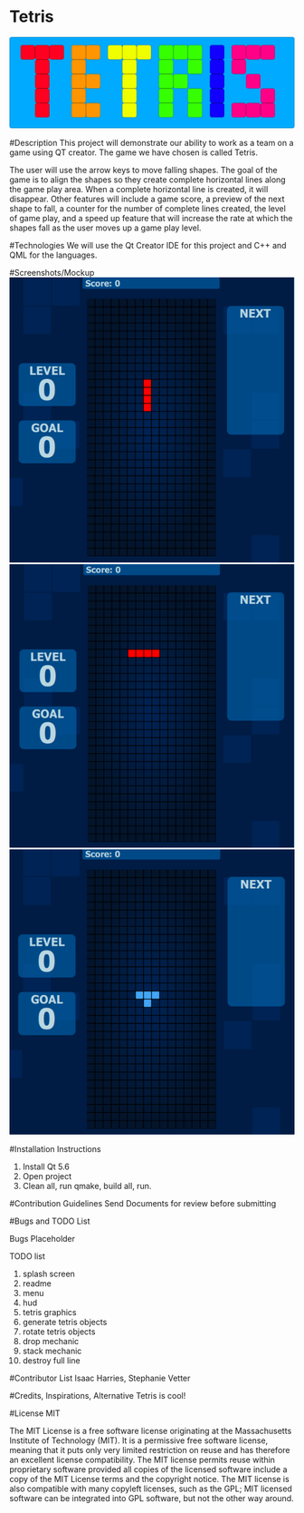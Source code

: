 # Tetris
![Alt text](icon2.jpg)

#Description
This project will demonstrate our ability to work as a team on a game using QT creator. The game we have chosen is called Tetris.

The user will use the arrow keys to move falling shapes. The goal of the game is to align the shapes so they create complete horizontal lines along the game play area. When a complete horizontal line is created, it will disappear. Other features will include a game score, a preview of the next shape to fall, a counter for the number of complete lines created, the level of game play, and a speed up feature that will increase the rate at which the shapes fall as the user moves up a game play level.

#Technologies
We will use the Qt Creator IDE for this project and C++ and QML for the languages.

#Screenshots/Mockup
![Alt text](screenshot1.png)
![Alt text](screenshot2.png)
![Alt text](screenshot3.png)

#Installation Instructions
1. Install Qt 5.6 
2. Open project 
3. Clean all, run qmake, build all, run. 

#Contribution Guidelines
Send Documents for review before submitting

#Bugs and TODO List

Bugs
Placeholder

TODO list
1. splash screen
2. readme
3. menu
4. hud
5. tetris graphics
6. generate tetris objects
7. rotate tetris objects
8. drop mechanic
9. stack mechanic
10. destroy full line

#Contributor List
Isaac Harries,
Stephanie Vetter

#Credits, Inspirations, Alternative
Tetris is cool!

#License
MIT

The MIT License is a free software license originating at the Massachusetts Institute of Technology (MIT). It is a permissive free software license, meaning that it puts only very limited restriction on reuse and has therefore an excellent license compatibility. The MIT license permits reuse within proprietary software provided all copies of the licensed software include a copy of the MIT License terms and the copyright notice. The MIT license is also compatible with many copyleft licenses, such as the GPL; MIT licensed software can be integrated into GPL software, but not the other way around.
